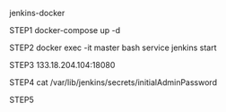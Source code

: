 jenkins-docker

STEP1
docker-compose up -d

STEP2
docker exec -it master bash
service jenkins start

STEP3
 133.18.204.104:18080

STEP4
cat /var/lib/jenkins/secrets/initialAdminPassword

STEP5
